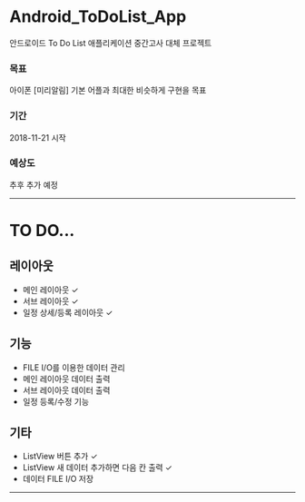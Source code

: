 # Android_ToDoList_App
안드로이드 To Do List 애플리케이션
중간고사 대체 프로젝트

### 목표
아이폰 [미리알림] 기본 어플과 최대한 비슷하게 구현을 목표

### 기간
2018-11-21 시작

### 예상도
추후 추가 예정

<hr/>


# TO DO...

## 레이아웃
* 메인 레이아웃 ✓
* 서브 레이아웃 ✓
* 일정 상세/등록 레이아웃 ✓

## 기능
* FILE I/O를 이용한 데이터 관리
* 메인 레이아웃 데이터 출력
* 서브 레이아웃 데이터 출력
* 일정 등록/수정 기능

## 기타
* ListView 버튼 추가 ✓
* ListView 새 데이터 추가하면 다음 칸 출력 ✓
* 데이터 FILE I/O 저장 
<hr/>

